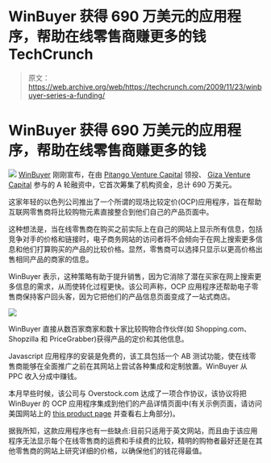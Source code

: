 # WinBuyer 获得 690 万美元的应用程序，帮助在线零售商赚更多的钱 TechCrunch

> 原文：<https://web.archive.org/web/https://techcrunch.com/2009/11/23/winbuyer-series-a-funding/>

# WinBuyer 获得 690 万美元的应用程序，帮助在线零售商赚更多的钱

![](img/9076aa8b1ffdfe375f5cbe4a6e2db024.png) [WinBuyer](https://web.archive.org/web/20221207201801/http://www.winbuyercorp.com/) 刚刚宣布，在由 [Pitango Venture Capital](https://web.archive.org/web/20221207201801/http://www.crunchbase.com/financial-organization/pitango-venture-capital) 领投、 [Giza Venture Capital](https://web.archive.org/web/20221207201801/http://www.crunchbase.com/financial-organization/giza-venture-capital) 参与的 A 轮融资中，它首次筹集了机构资金，总计 690 万美元。

这家年轻的以色列公司推出了一个所谓的现场比较定价(OCP)应用程序，旨在帮助互联网零售商将比较购物元素直接整合到他们自己的产品页面中。

这种想法是，当在线零售商在购买之前实际上在自己的网站上显示所有信息，包括竞争对手的价格和链接时，电子商务网站的访问者将不会倾向于在网上搜索更多信息和他们打算购买的产品的比较价格。显然，零售商可以选择只显示以更高价格出售相同产品的商家的信息。

WinBuyer 表示，这种策略有助于提升销售，因为它消除了潜在买家在网上搜索更多信息的需求，从而使转化过程更快。该公司声称，OCP 应用程序还帮助电子零售商保持客户回头客，因为它把他们的产品信息页面变成了一站式商店。

![](img/864144bc56b022aea08e2dd551199eb9.png)

WinBuyer 直接从数百家商家和数十家比较购物合作伙伴(如 Shopping.com、Shopzilla 和 PriceGrabber)获得产品的定价和其他信息。

Javascript 应用程序的安装是免费的，该工具包括一个 AB 测试功能，使在线零售商能够在全面推广之前在其网站上尝试各种集成和定制放置。WinBuyer 从 PPC 收入分成中赚钱。

本月早些时候，该公司与 Overstock.com 达成了一项合作协议，该协议将把 WinBuyer 的 OCP 应用程序集成到他们的产品详情页面中(有关示例页面，请访问美国网站上的 [this product page](https://web.archive.org/web/20221207201801/http://www.overstock.com/Books-Movies-Music-Games/The-Lost-Symbol-Hardcover/3992044/product.html?IID=prod3992044) 并查看右上角部分)。

据我所知，这款应用程序也有一些缺点:目前只适用于英文网站，而且由于该应用程序无法显示每个在线零售商的运费和手续费的比较，精明的购物者最好还是在其他零售商的网站上研究详细的价格，以确保他们的钱花得最值。